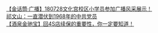   
[【金话筒·广播】180728文化宫校区小学员参加广播风采展示！](http://www.dianyue.me/archives/884/dop9e18ec1l1o09h/)  
[祁文山：一直潜伏到1968年的中共党员](http://www.dianyue.me/archives/435/ylbl3flk9wlf11ti/)  
[【酒泉金驰宝】回4S店续保的重要性，你一定要知道！](http://www.dianyue.me/archives/698/wjx6e3pug21rca8g/)